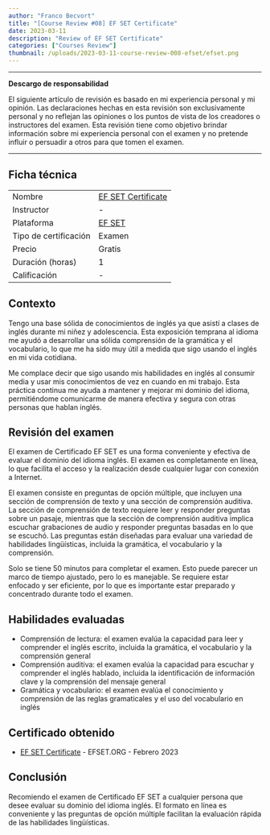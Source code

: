 ```yaml
---
author: "Franco Becvort"
title: "[Course Review #08] EF SET Certificate"
date: 2023-03-11
description: "Review of EF SET Certificate"
categories: ["Courses Review"]
thumbnail: /uploads/2023-03-11-course-review-008-efset/efset.png
---
```


---

**Descargo de responsabilidad**

El siguiente artículo de revisión es basado en mi experiencia personal y mi opinión. Las declaraciones hechas en esta revisión son exclusivamente personal y no reflejan las opiniones o los puntos de vista de los creadores o instructores del examen. Esta revisión tiene como objetivo brindar información sobre mi experiencia personal con el examen y no pretende influir o persuadir a otros para que tomen el examen.

---

## Ficha técnica

|                       |                                                                   |
| --------------------- | ----------------------------------------------------------------- |
| Nombre                | [EF SET Certificate](hhttps://www.efset.org/english-certificate/) |
| Instructor            | -                                                                 |
| Plataforma            | [EF SET](https://www.efset.org/)                                  |
| Tipo de certificación | Examen                                                            |
| Precio                | Gratis                                                            |
| Duración \(horas\)    | 1                                                                 |
| Calificación          | -                                                                 |

## Contexto

Tengo una base sólida de conocimientos de inglés ya que asistí a clases de inglés durante mi niñez y adolescencia. Esta exposición temprana al idioma me ayudó a desarrollar una sólida comprensión de la gramática y el vocabulario, lo que me ha sido muy útil a medida que sigo usando el inglés en mi vida cotidiana.

Me complace decir que sigo usando mis habilidades en inglés al consumir media y usar mis conocimientos de vez en cuando en mi trabajo. Esta práctica continua me ayuda a mantener y mejorar mi dominio del idioma, permitiéndome comunicarme de manera efectiva y segura con otras personas que hablan inglés.

## Revisión del examen

El examen de Certificado EF SET es una forma conveniente y efectiva de evaluar el dominio del idioma inglés. El examen es completamente en línea, lo que facilita el acceso y la realización desde cualquier lugar con conexión a Internet.

El examen consiste en preguntas de opción múltiple, que incluyen una sección de comprensión de texto y una sección de comprensión auditiva. La sección de comprensión de texto requiere leer y responder preguntas sobre un pasaje, mientras que la sección de comprensión auditiva implica escuchar grabaciones de audio y responder preguntas basadas en lo que se escuchó. Las preguntas están diseñadas para evaluar una variedad de habilidades lingüísticas, incluida la gramática, el vocabulario y la comprensión.

Solo se tiene 50 minutos para completar el examen. Esto puede parecer un marco de tiempo ajustado, pero lo es manejable. Se requiere estar enfocado y ser eficiente, por lo que es importante estar preparado y concentrado durante todo el examen.

## Habilidades evaluadas

- Comprensión de lectura: el examen evalúa la capacidad para leer y comprender el inglés escrito, incluida la gramática, el vocabulario y la comprensión general
- Comprensión auditiva: el examen evalúa la capacidad para escuchar y comprender el inglés hablado, incluida la identificación de información clave y la comprensión del mensaje general
- Gramática y vocabulario: el examen evalúa el conocimiento y comprensión de las reglas gramaticales y el uso del vocabulario en inglés

## Certificado obtenido

- [EF SET Certificate](https://www.efset.org/cert/gfD3Kv) - EFSET.ORG - Febrero 2023

## Conclusión

Recomiendo el examen de Certificado EF SET a cualquier persona que desee evaluar su dominio del idioma inglés. El formato en línea es conveniente y las preguntas de opción múltiple facilitan la evaluación rápida de las habilidades lingüísticas.
